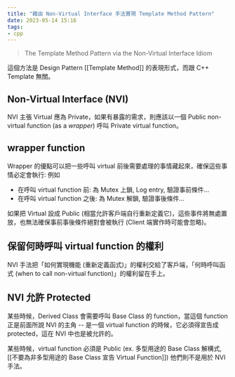 ```yaml
---
title: "藉由 Non-Virtual Interface 手法實現 Template Method Pattern"
date: 2023-05-14 15:16
tags:
- cpp
---
```

> The Template Method Pattern via the Non-Virtual Interface Idiom

這個方法是 Design Pattern [[Template Method]] 的表現形式，而跟 C++ Template 無關。

## Non-Virtual Interface (NVI)
NVI 主張 Virtual 應為 Private，如果有暴露的需求，則應該以一個 Public non-virtual function (as a *wrapper*) 呼叫 Private virtual function。

## wrapper function
Wrapper 的優點可以把一些呼叫 virtual 前後需要處理的事情藏起來，確保這些事情必定會執行: 
例如
- 在呼叫 virtual function 前: 為 Mutex 上鎖, Log entry, 驗證事前條件...
- 在呼叫 virtual function 之後: 為 Mutex 解鎖, 驗證事後條件...

如果把 Virtual 設成 Public (相當允許客戶端自行重新定義它)，這些事件將無處置放，也無法確保事前事後條件絕對會被執行 (Client 端實作時可能會忽略)。

## 保留何時呼叫 virtual function 的權利
NVI 手法把「如何實現機能 (重新定義函式)」的權利交給了客戶端，「何時呼叫函式 (when to call non-virtual function)」的權利留在手上。

## NVI 允許 Protected
某些時候，Derived Class 會需要呼叫 Base Class 的 function，當這個 function 正是前面所說 NVI 的主角 -- 是一個 virtual function 的時候，它必須得宣告成 protected，這在 NVI 中也是被允許的。

某些時候，virtual function 必須是 Public (ex. 多型用途的 Base Class 解構式, [[不要為非多型用途的 Base Class 宣告 Virtual Function]]) 他們則不是用於 NVI 手法。
